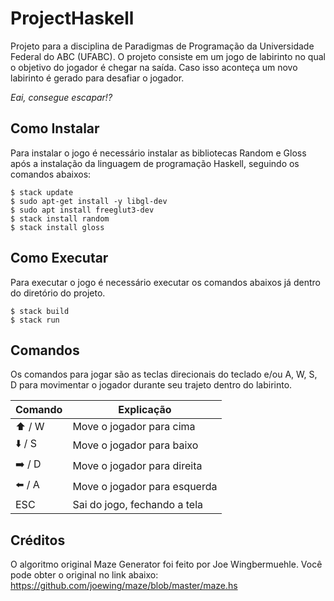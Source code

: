 # ProjectHaskell
Projeto para a disciplina de Paradigmas de Programação da Universidade Federal do ABC (UFABC). O projeto consiste em um jogo de labirinto no qual o objetivo do jogador é chegar na saída. Caso isso aconteça um novo labirinto é gerado para desafiar o jogador. 

_Eai, consegue escapar!?_

## Como Instalar 
Para instalar o jogo é necessário instalar as bibliotecas Random e Gloss após a instalação da linguagem de programação Haskell, seguindo os comandos abaixos:

```
$ stack update
$ sudo apt-get install -y libgl-dev
$ sudo apt install freeglut3-dev
$ stack install random
$ stack install gloss
```

## Como Executar
Para executar o jogo é necessário executar os comandos abaixos já dentro do diretório do projeto.

```
$ stack build
$ stack run
```

## Comandos
Os comandos para jogar são as teclas direcionais do teclado e/ou A, W, S, D para movimentar o jogador durante seu trajeto dentro do labirinto.

| Comando                  | Explicação         |
|--------------------------|--------------------------|
| ⬆️ / W                  | Move o jogador para cima |
| ⬇️ / S                   | Move o jogador para baixo |
| ➡️ / D                    | Move o jogador para direita     |
| ⬅️ / A                     | Move o jogador para esquerda     |
| ESC                                | Sai do jogo, fechando a tela  |

## Créditos

O algoritmo original Maze Generator foi feito por Joe Wingbermuehle. Você pode obter o original no link abaixo: https://github.com/joewing/maze/blob/master/maze.hs
